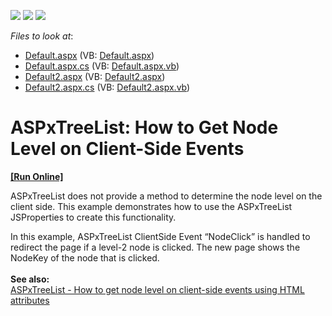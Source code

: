 <!-- default badges list -->
![](https://img.shields.io/endpoint?url=https://codecentral.devexpress.com/api/v1/VersionRange/128548157/12.1.6%2B)
[![](https://img.shields.io/badge/Open_in_DevExpress_Support_Center-FF7200?style=flat-square&logo=DevExpress&logoColor=white)](https://supportcenter.devexpress.com/ticket/details/E20043)
[![](https://img.shields.io/badge/📖_How_to_use_DevExpress_Examples-e9f6fc?style=flat-square)](https://docs.devexpress.com/GeneralInformation/403183)
<!-- default badges end -->
<!-- default file list -->
*Files to look at*:

* [Default.aspx](./CS/WebSite/Default.aspx) (VB: [Default.aspx](./VB/WebSite/Default.aspx))
* [Default.aspx.cs](./CS/WebSite/Default.aspx.cs) (VB: [Default.aspx.vb](./VB/WebSite/Default.aspx.vb))
* [Default2.aspx](./CS/WebSite/Default2.aspx) (VB: [Default2.aspx](./VB/WebSite/Default2.aspx))
* [Default2.aspx.cs](./CS/WebSite/Default2.aspx.cs) (VB: [Default2.aspx.vb](./VB/WebSite/Default2.aspx.vb))
<!-- default file list end -->
# ASPxTreeList: How to Get Node Level on Client-Side Events
<!-- run online -->
**[[Run Online]](https://codecentral.devexpress.com/e20043/)**
<!-- run online end -->


<p>ASPxTreeList does not provide a method to determine the node level on the client side. This example demonstrates how to use the ASPxTreeList JSProperties to create this functionality.</p>
<p>In this example, ASPxTreeList ClientSide Event “NodeClick” is handled to redirect the page if a level-2 node is clicked. The new page shows the NodeKey of the node that is clicked.<br /><br /><strong>See also:<br /></strong><a href="https://www.devexpress.com/Support/Center/Example/Details/T284477">ASPxTreeList - How to get node level on client-side events using HTML attributes</a> <strong><br /></strong></p>

<br/>


